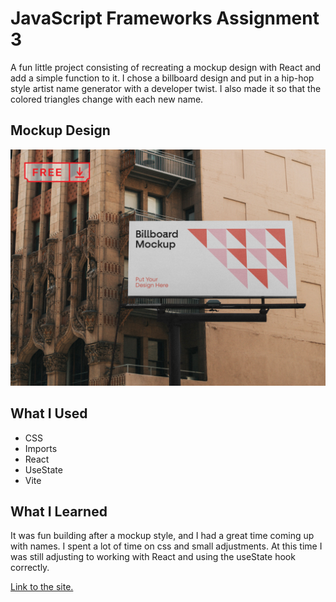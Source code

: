 # JavaScript Frameworks Assignment 3
A fun little project consisting of recreating a mockup design with React and add a simple function to it. I chose a billboard design and put in a hip-hop style artist name generator with a developer twist. I also made it so that the colored triangles change with each new name.

## Mockup Design

![Original mockup design.](https://github.com/freddiekaplan-cme/js-frameworks-week-3/blob/main/vite-project/src/assets/original-mockup.jpg "Original mockup design")

## What I Used
- CSS
- Imports
- React
- UseState
- Vite

## What I Learned
It was fun building after a mockup style, and I had a great time coming up with names. I spent a lot of time on css and small adjustments. At this time I was still adjusting to working with React and using the useState hook correctly.

[Link to the site.](https://js-frameworks-week-3.vercel.app/)
